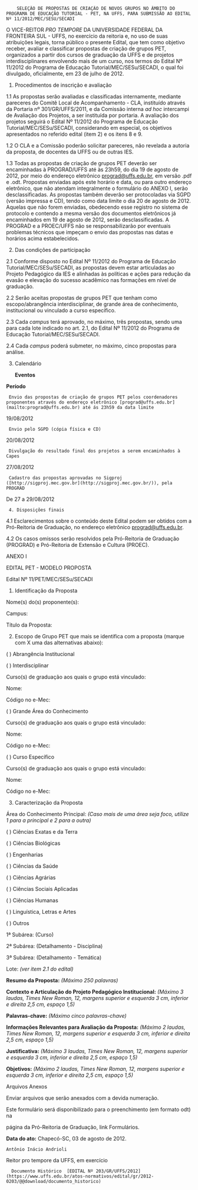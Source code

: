         SELEÇÃO DE PROPOSTAS DE CRIAÇÃO DE NOVOS GRUPOS NO ÂMBITO DO PROGRAMA DE EDUCAÇÃO TUTORIAL - PET, NA UFFS, PARA SUBMISSÃO AO EDITAL Nº 11/2012/MEC/SESU/SECADI  

O VICE-REITOR *PRO TEMPORE* DA UNIVERSIDADE FEDERAL DA FRONTEIRA SUL - UFFS, no exercício da reitoria e, no uso de suas atribuições legais, torna público o presente Edital, que tem como objetivo receber, avaliar e classificar propostas de criação de grupos PET, organizados a partir dos cursos de graduação da UFFS e de projetos interdisciplinares envolvendo mais de um curso, nos termos do Edital Nº 11/2012 do Programa de Educação Tutorial/MEC/SESu/SECADI, o qual foi divulgado, oficialmente, em 23 de julho de 2012.

 1. Procedimentos de inscrição e avaliação

 1.1 As propostas serão avaliadas e classificadas internamente, mediante pareceres do Comitê Local de Acompanhamento - CLA, instituído através da Portaria nº 301/GR/UFFS/2011, e da Comissão interna *ad hoc* intercampi de Avaliação dos Projetos, a ser instituída por portaria. A avaliação dos projetos seguirá o Edital Nº 11/2012 do Programa de Educação Tutorial/MEC/SESu/SECADI, considerando em especial, os objetivos apresentados no referido edital (item 2) e os itens 8 e 9.

 1.2 O CLA e a Comissão poderão solicitar pareceres, não revelada a autoria da proposta, de docentes da UFFS ou de outras IES.

 1.3 Todas as propostas de criação de grupos PET deverão ser encaminhadas à PROGRAD/UFFS até às 23h59, do dia 19 de agosto de 2012, por meio do endereço eletrônico [prograd@uffs.edu.br](mailto:prograd@uffs.edu.br), em versão .pdf e .odt. Propostas enviadas após este horário e data, ou para outro endereço eletrônico, que não atendam integralmente o formulário do ANEXO I, serão desclassificadas. As propostas também deverão ser protocoladas via SGPD (versão impressa e CD), tendo como data limite o dia 20 de agosto de 2012. Aquelas que não forem enviadas, obedecendo esse registro no sistema de protocolo e contendo a mesma versão dos documentos eletrônicos já encaminhados em 19 de agosto de 2012, serão desclassificadas. A PROGRAD e a PROEC/UFFS não se responsabilizarão por eventuais problemas técnicos que impeçam o envio das propostas nas datas e horários acima estabelecidos.

 2. Das condições de participação

 2.1 Conforme disposto no Edital Nº 11/2012 do Programa de Educação Tutorial/MEC/SESu/SECADI, as propostas devem estar articuladas ao Projeto Pedagógico da IES e alinhadas às políticas e ações para redução da evasão e elevação do sucesso acadêmico nas formações em nível de graduação.

 2.2 Serão aceitas propostas de grupos PET que tenham como escopo/abrangência interdisciplinar, de grande área de conhecimento, institucional ou vinculado a curso específico.

 2.3 Cada *campus* terá aprovado, no máximo, três propostas, sendo uma para cada lote indicado no art. 2.1, do Edital Nº 11/2012 do Programa de Educação Tutorial/MEC/SESu/SECADI.

 2.4 Cada *campus* poderá submeter, no máximo, cinco propostas para análise.

 3. Calendário

     **Eventos**

   **Período**

     Envio das propostas de criação de grupos PET pelos coordenadores proponentes através do endereço eletrônico [prograd@uffs.edu.br](mailto:prograd@uffs.edu.br) até ás 23h59 da data limite

   19/08/2012

     Envio pelo SGPD (cópia física e CD)

   20/08/2012

     Divulgação do resultado final dos projetos a serem encaminhados à Capes

   27/08/2012

     Cadastro das propostas aprovadas no Sigproj ([http://sigproj.mec.gov.br](http://sigproj.mec.gov.br/)), pela PROGRAD

   De 27 a 29/08/2012

     4. Disposições finais

 4.1 Esclarecimentos sobre o conteúdo deste Edital podem ser obtidos com a Pró-Reitoria de Graduação, no endereço eletrônico [prograd@uffs.edu.br](mailto:prograd@uffs.edu.br).

 4.2 Os casos omissos serão resolvidos pela Pró-Reitoria de Graduação (PROGRAD) e Pró-Reitoria de Extensão e Cultura (PROEC).

  

 ANEXO I

 EDITAL PET - MODELO PROPOSTA

 Edital Nº 11/PET/MEC/SESu/SECADI

      

  

 1. Identificação da Proposta

 Nome(s) do(s) proponente(s):

 Campus:

 Título da Proposta:

 2. Escopo de Grupo PET que mais se identifica com a proposta (marque com X uma das alternativas abaixo):

 ( ) Abrangência Institucional

 ( ) Interdisciplinar

 Curso(s) de graduação aos quais o grupo está vinculado:

 Nome:

 Código no e-Mec:

 ( ) Grande Área do Conhecimento

 Curso(s) de graduação aos quais o grupo está vinculado:

 Nome:

 Código no e-Mec:

 ( ) Curso Específico

 Curso(s) de graduação aos quais o grupo está vinculado:

 Nome:

 Código no e-Mec:

 3. Caracterização da Proposta

 Área do Conhecimento Principal: *(Caso mais de uma área seja foco, utilize 1 para a principal e 2 para a outra)*

 ( ) Ciências Exatas e da Terra

 ( ) Ciências Biológicas

 ( ) Engenharias

 ( ) Ciências da Saúde

 ( ) Ciências Agrárias

 ( ) Ciências Sociais Aplicadas

 ( ) Ciências Humanas

 ( ) Linguística, Letras e Artes

 ( ) Outros

 1ª Subárea: (Curso)

 2ª Subárea: (Detalhamento - Disciplina)

 3ª Subárea: (Detalhamento - Temática)

 Lote: *(ver item 2.1 do edital)*

 **Resumo da Proposta:** *(Máximo 250 palavras)*

 **Contexto e Articulação do Projeto Pedagógico Institucional:** *(Máximo 3 laudas, Times New Roman, 12, margens superior e esquerda 3 cm, inferior e direita 2,5 cm, espaço 1,5)*

 **Palavras-chave:** *(Máximo cinco palavras-chave)*

 **Informações Relevantes para Avaliação da Proposta:** *(Máximo 2 laudas, Times New Roman, 12, margens superior e esquerda 3 cm, inferior e direita 2,5 cm, espaço 1,5)*

 **Justificativa:** *(Máximo 3 laudas, Times New Roman, 12, margens superior e esquerda 3 cm, inferior e direita 2,5 cm, espaço 1,5)*

 **Objetivos:** *(Máximo 2 laudas, Times New Roman, 12, margens superior e esquerda 3 cm, inferior e direita 2,5 cm, espaço 1,5)*

 Arquivos Anexos

 Enviar arquivos que serão anexados com a devida numeração.

  

 Este formulário será disponibilizado para o preenchimento (em formato odt) na

 página da Pró-Reitoria de Graduação, link Formulários.

      

  

   **Data do ato:** Chapecó-SC, 03 de agosto de 2012.   
 

    Antônio Inácio Andrioli   
 Reitor pro tempore da UFFS, em exercício 

      Documento Histórico  [EDITAL Nº 203/GR/UFFS/2012](https://www.uffs.edu.br/atos-normativos/edital/gr/2012-0203/@@download/documento_historico)     
      